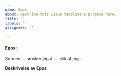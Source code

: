 ```yaml
---
name: Epos
about: Describe this issue template's purpose here.
title: ''
labels: ''
assignees: ''

---
```


#### Epos:
Som en ....
ønsker jeg å ....
slik at jeg ...

**Beskrivelse av Epos**

